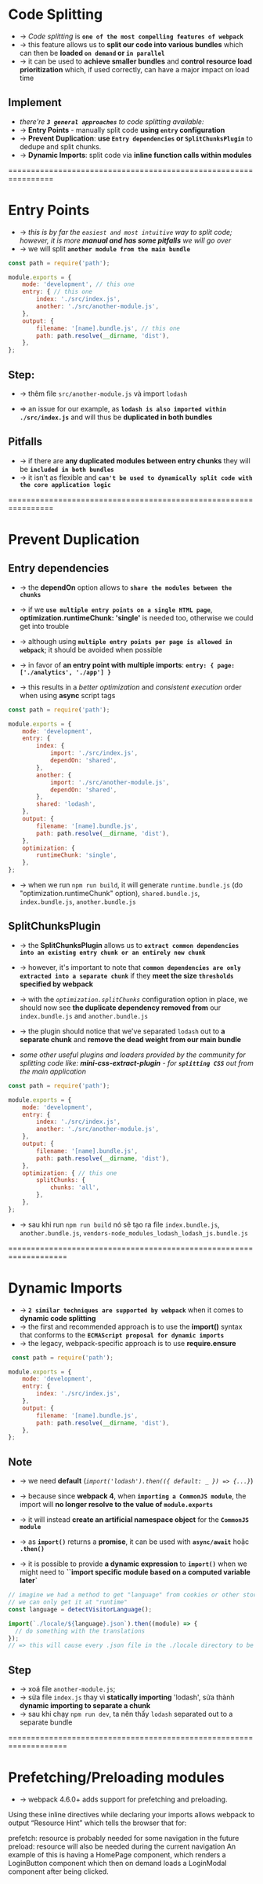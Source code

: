 # Code Splitting
* -> _Code splitting_ is **`one of the most compelling features of webpack`**
* -> this feature allows us to **split our code into various bundles** which can then be **loaded `on demand` or `in parallel`**
* -> it can be used to **achieve smaller bundles** and **control resource load prioritization** which, if used correctly, can have a major impact on load time

## Implement
* _there're **`3 general approaches`** to code splitting available:_
* -> **Entry Points** - manually split code **using `entry` configuration**
* -> **Prevent Duplication**: **use `Entry dependencies` or `SplitChunksPlugin`** to dedupe and split chunks.
* -> **Dynamic Imports**: split code via **inline function calls within modules**

================================================================
# Entry Points
* -> _this is by far the `easiest and most intuitive` way to split code; however, it is more **manual and has some pitfalls** we will go over_
* -> we will split **`another module from the main bundle`**

```js - webpack.config.js
const path = require('path');

module.exports = {
    mode: 'development', // this one
    entry: { // this one 
        index: './src/index.js',
        another: './src/another-module.js',
    },
    output: {
        filename: '[name].bundle.js', // this one
        path: path.resolve(__dirname, 'dist'),
    },
};
```

## Step:
* -> thêm file `src/another-module.js` và import `lodash`

* => an issue for our example, as **`lodash is also imported within ./src/index.js`** and will thus be **duplicated in both bundles**

## Pitfalls
* -> if there are **any duplicated modules between entry chunks** they will be **`included in both bundles`**
* -> it isn't as flexible and **`can't be used to dynamically split code with the core application logic`**

================================================================
# Prevent Duplication

## Entry dependencies
* -> the **dependOn** option allows to **`share the modules between the chunks`**

* -> if we **`use multiple entry points on a single HTML page`**, **optimization.runtimeChunk: 'single'** is needed too, otherwise we could get into trouble
* -> although using **`multiple entry points per page is allowed in webpack`**; it should be avoided when possible 
* -> in favor of **an entry point with multiple imports**: **`entry: { page: ['./analytics', './app'] }`**
* -> this results in a _better optimization_ and _consistent execution_ order when using **async** script tags

```js - webpack.config.js
const path = require('path');

module.exports = {
    mode: 'development',
    entry: {
        index: {
            import: './src/index.js',
            dependOn: 'shared',
        },
        another: {
            import: './src/another-module.js',
            dependOn: 'shared',
        },
        shared: 'lodash',
    },
    output: {
        filename: '[name].bundle.js',
        path: path.resolve(__dirname, 'dist'),
    },
    optimization: {
        runtimeChunk: 'single',
    },
};
```
* -> when we run `npm run build`, it will generate `runtime.bundle.js` (do "optimization.runtimeChunk" option), `shared.bundle.js`, `index.bundle.js`, `another.bundle.js`

## SplitChunksPlugin
* -> the **SplitChunksPlugin** allows us to **`extract common dependencies into an existing entry chunk or an entirely new chunk`**
* -> however, it's important to note that **`common dependencies are only extracted into a separate chunk`** if they **meet the size `thresholds` specified by webpack**

* -> with the _`optimization.splitChunks`_ configuration option in place, we should now see **the duplicate dependency removed from** our `index.bundle.js` and `another.bundle.js`
* -> the plugin should notice that we've separated `lodash` out to **a separate chunk** and **remove the dead weight from our main bundle**

* _some other useful plugins and loaders provided by the community for splitting code like: **mini-css-extract-plugin** - for **`splitting CSS`** out from the main application_ 

```js - webpack.config.js
const path = require('path');

module.exports = {
    mode: 'development',
    entry: {
        index: './src/index.js',
        another: './src/another-module.js',
    },
    output: {
        filename: '[name].bundle.js',
        path: path.resolve(__dirname, 'dist'),
    },
    optimization: { // this one
        splitChunks: {
            chunks: 'all',
        },
    },
};
```
* -> sau khi run `npm run build` nó sẽ tạo ra file `index.bundle.js`, `another.bundle.js`, `vendors-node_modules_lodash_lodash_js.bundle.js`

===================================================================
# Dynamic Imports
* -> **`2 similar techniques are supported by webpack`** when it comes to **dynamic code splitting**
* -> the first and recommended approach is to use the **import()** syntax that conforms to the **`ECMAScript proposal for dynamic imports`**
* -> the legacy, webpack-specific approach is to use **require.ensure**

```js - webpack.config.js
 const path = require('path');

module.exports = {
    mode: 'development',
    entry: {
        index: './src/index.js',
    },
    output: {
        filename: '[name].bundle.js',
        path: path.resolve(__dirname, 'dist'),
    },
};
```

## Note
* -> we need **default** (_`import('lodash').then(({ default: _ }) => {...}`_) 
* -> because since **webpack 4**, when **`importing a CommonJS module`**, the import will **no longer resolve to the value of `module.exports`**
* -> it will instead **create an artificial namespace object** for the **`CommonJS module`**

* -> as **`import()`** returns a **promise**, it can be used with **`async/await`** hoặc **`.then()`**
* -> it is possible to provide **a dynamic expression** to **`import()`** when we might need to **``import specific module based on a computed variable later`**
```js - Ex:
// imagine we had a method to get "language" from cookies or other storage
// we can only get it at "runtime"
const language = detectVisitorLanguage();

import(`./locale/${language}.json`).then((module) => {
  // do something with the translations
});
// => this will cause every .json file in the ./locale directory to be bundled into the new chunk
```

## Step
* -> xoá file `another-module.js`;
* -> sửa file `index.js` thay vì **statically importing** 'lodash', sửa thành **dynamic importing to separate a chunk**
* -> sau khi chạy `npm run dev`, ta nên thấy `lodash` separated out to a separate bundle

===================================================================
# Prefetching/Preloading modules
* -> webpack 4.6.0+ adds support for prefetching and preloading.

Using these inline directives while declaring your imports allows webpack to output “Resource Hint” which tells the browser that for:

prefetch: resource is probably needed for some navigation in the future
preload: resource will also be needed during the current navigation
An example of this is having a HomePage component, which renders a LoginButton component which then on demand loads a LoginModal component after being clicked.